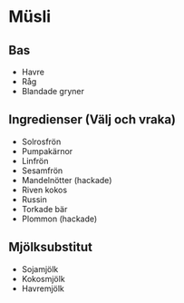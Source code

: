 # Müsli

## Bas

* Havre
* Råg
* Blandade gryner

## Ingredienser (Välj och vraka)

* Solrosfrön
* Pumpakärnor
* Linfrön
* Sesamfrön
* Mandelnötter (hackade)
* Riven kokos
* Russin
* Torkade bär
* Plommon (hackade)

## Mjölksubstitut

* Sojamjölk
* Kokosmjölk
* Havremjölk
